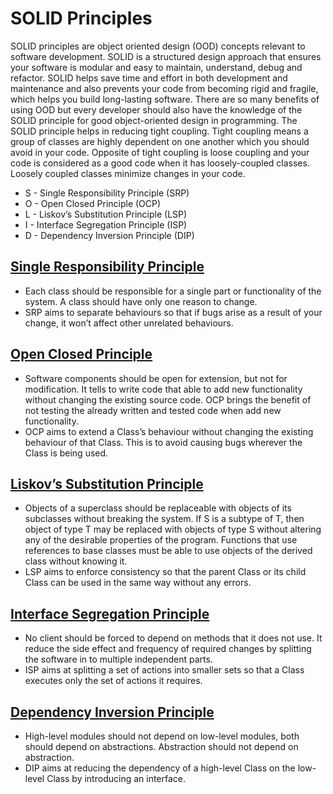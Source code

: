 # SOLID Principles

SOLID principles are object oriented design (OOD) concepts relevant to software development. SOLID is a structured design approach that ensures your software is modular and easy to maintain, understand, debug and refactor. SOLID helps save time and effort in both development and maintenance and also prevents your code from becoming rigid and fragile, which helps you build long-lasting software. There are so many benefits of using OOD but every developer should also have the knowledge of the SOLID principle for good object-oriented design in programming. The SOLID principle helps in reducing tight coupling. Tight coupling means a group of classes are highly dependent on one another which you should avoid in your code. Opposite of tight coupling is loose coupling and your code is considered as a good code when it has loosely-coupled classes. Loosely coupled classes minimize changes in your code.

- S - Single Responsibility Principle (SRP)
- O - Open Closed Principle (OCP)
- L - Liskov’s Substitution Principle (LSP)
- I - Interface Segregation Principle (ISP)
- D - Dependency Inversion Principle (DIP)

## [Single Responsibility Principle](01%20-%20Single%20Responsibility%20Principle)

- Each class should be responsible for a single part or functionality of the system. A class should have only one reason to change.
- SRP aims to separate behaviours so that if bugs arise as a result of your change, it won’t affect other unrelated behaviours.

## [Open Closed Principle](02%20-%20Open%20Closed%20Principle)

- Software components should be open for extension, but not for modification. It tells to write code that able to add new functionality without changing the existing source code. OCP brings the benefit of not testing the already written and tested code when add new functionality. 
- OCP aims to extend a Class’s behaviour without changing the existing behaviour of that Class. This is to avoid causing bugs wherever the Class is being used.

## [Liskov’s Substitution Principle](03%20-%20Liskov's%20Substitution%20Principle)

- Objects of a superclass should be replaceable with objects of its subclasses without breaking the system. If S is a subtype of T, then object of type T may be replaced with objects of type S without altering any of the desirable properties of the program. Functions that use references to base classes must be able to use  objects of the derived class without knowing it.
-  LSP aims to enforce consistency so that the parent Class or its child Class can be used in the same way without any errors.

## [Interface Segregation Principle](04%20-%20Interface%20Segregation%20Principle)

- No client should be forced to depend on methods that it does not use. It reduce the side effect and frequency of required changes by splitting the software in to multiple independent parts. 
- ISP aims at splitting a set of actions into smaller sets so that a Class executes only the set of actions it requires.
  
## [Dependency Inversion Principle](05%20-%20Dependency%20Inversion%20Principle)

- High-level modules should not depend on low-level modules, both should depend on abstractions. Abstraction should not depend on abstraction.
- DIP aims at reducing the dependency of a high-level Class on the low-level Class by introducing an interface.